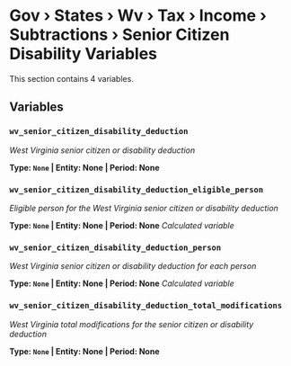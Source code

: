 # Gov › States › Wv › Tax › Income › Subtractions › Senior Citizen Disability Variables

This section contains 4 variables.

## Variables

### `wv_senior_citizen_disability_deduction`
*West Virginia senior citizen or disability deduction*

**Type: `None` | Entity: None | Period: None**

### `wv_senior_citizen_disability_deduction_eligible_person`
*Eligible person for the West Virginia senior citizen or disability deduction*

**Type: `None` | Entity: None | Period: None**
*Calculated variable*

### `wv_senior_citizen_disability_deduction_person`
*West Virginia senior citizen or disability deduction for each person*

**Type: `None` | Entity: None | Period: None**
*Calculated variable*

### `wv_senior_citizen_disability_deduction_total_modifications`
*West Virginia total modifications for the senior citizen or disability deduction*

**Type: `None` | Entity: None | Period: None**
